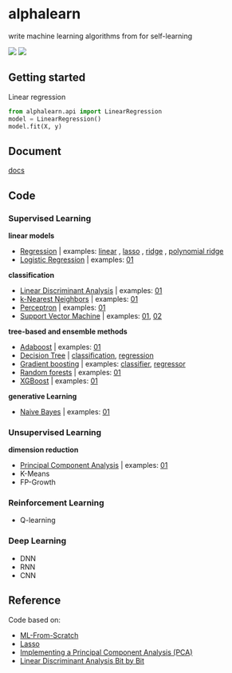 # alphalearn
write machine learning algorithms from for self-learning

![](https://img.shields.io/badge/python-3.5+-blue.svg)
![](http://progressed.io/bar/18?)

## Getting started
Linear regression

```python
from alphalearn.api import LinearRegression
model = LinearRegression()
model.fit(X, y)
```

## Document
[docs](https://byzhi.github.io/alphalearn/) 

## Code

### Supervised Learning
**linear models**

- [Regression](./alphalearn/supervised/regression.py)
 | examples: [linear](./examples/example_LinearRegression.py)
, [lasso](./examples/example_LassoRegression.py)
, [ridge](./examples/example_RidgeRegression.py)
, [polynomial ridge](./examples/example_PolynomialRidgeRegression.py)
- [Logistic Regression](./alphalearn/supervised/logistic_regression.py) | examples: [01](./examples/example_LogisticRegression.py)

**classification**

- [Linear Discriminant Analysis](./alphalearn/supervised/linear_discriminant_analysis.py) | examples: [01](./examples/example_PCA_LDA.py)
- [k-Nearest Neighbors](./alphalearn/supervised/k_nearest_neighbors.py) | examples: [01](./examples/example_KNeighborsClassifier.py)
- [Perceptron](./alphalearn/supervised/perceptron.py) | examples: [01](./examples/example_Perceptron.py)
- [Support Vector Machine](./alphalearn/supervised/support_vector_machine.py) | examples: [01](./examples/example_svm.py), [02](./examples/example_svm_02.py)


**tree-based and ensemble methods**

- [Adaboost](./alphalearn/supervised/adaboost.py) | examples: [01](./examples/example_Adaboost.py)
- [Decision Tree](./alphalearn/supervised/decision_tree.py) | [classification](./examples/example_ClassificationTree.py), [regression](./examples/example_RegressionTree.py)
- [Gradient boosting](./alphalearn/supervised/gradient_boosting.py) | examples: [classifier](./examples/example_GradientBoostingClassifier.py), [regressor](./examples/example_GradientBoostingRegressor.py)
- [Random forests](./alphalearn/supervised/random_forest.py) | examples: [01](./examples/example_RandomForestClassifier.py)
- [XGBoost](./alphalearn/supervised/xgboost.py) | examples: [01](./examples/example_XGBoost.py)

**generative Learning**

- [Naive Bayes](./alphalearn/supervised/naive_bayes.py) | examples: [01](./examples/example_GaussianNB.py)

### Unsupervised Learning

**dimension reduction**

- [Principal Component Analysis](./alphalearn/unsupervised/principal_component_analysis.py) | examples: [01](./examples/example_PCA_LDA.py)
-  K-Means
-  FP-Growth

### Reinforcement Learning
- Q-learning

### Deep Learning
- DNN
- RNN
- CNN

## Reference
Code based on: 
- [ML-From-Scratch](https://github.com/eriklindernoren/ML-From-Scratch)
- [Lasso](https://github.com/satopirka/Lasso)
- [Implementing a Principal Component Analysis (PCA)](https://sebastianraschka.com/Articles/2014_pca_step_by_step.html)
- [Linear Discriminant Analysis Bit by Bit](https://sebastianraschka.com/Articles/2014_python_lda.html)